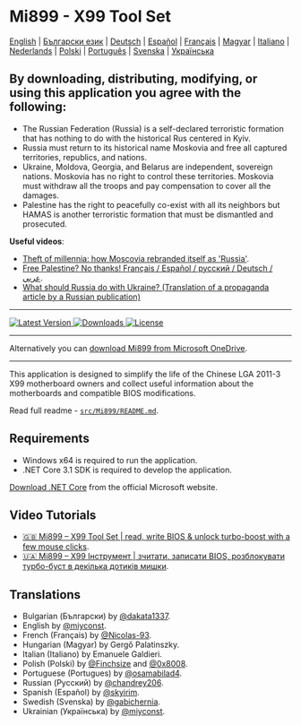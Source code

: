 ﻿# Mi899 - X99 Tool Set

[English](https://github.com/miyconst/Mi899/blob/master/README.md) | [Български език](https://github.com/miyconst/Mi899/blob/master/src/Mi899/README.Bg.md) | [Deutsch](https://github.com/miyconst/Mi899/blob/master/src/Mi899/README.De.md) | [Español](https://github.com/miyconst/Mi899/blob/master/src/Mi899/README.Es.md) | [Français](https://github.com/miyconst/Mi899/blob/master/src/Mi899/README.Fr.md) | [Magyar](https://github.com/miyconst/Mi899/blob/master/src/Mi899/README.Hu.md) | [Italiano](https://github.com/miyconst/Mi899/blob/master/src/Mi899/README.It.md) | [Nederlands](https://github.com/miyconst/Mi899/blob/master/src/Mi899/README.Nl.md) | [Polski](https://github.com/miyconst/Mi899/blob/master/src/Mi899/README.Pl.md) | [Português](https://github.com/miyconst/Mi899/blob/master/src/Mi899/README.Pt.md) | [Svenska](https://github.com/miyconst/Mi899/blob/master/src/Mi899/README.Se.md) | [Українська](https://github.com/miyconst/Mi899/blob/master/src/Mi899/README.Ua.md)

## By downloading, distributing, modifying, or using this application you agree with the following:

- The Russian Federation (Russia) is a self-declared terroristic formation that has nothing to do with the historical Rus centered in Kyiv.
- Russia must return to its historical name Moskovia and free all captured territories, republics, and nations.
- Ukraine, Moldova, Georgia, and Belarus are independent, sovereign nations. Moskovia has no right to control these territories. Moskovia must withdraw all the troops and pay compensation to cover all the damages.
- Palestine has the right to peacefully co-exist with all its neighbors but HAMAS is another terroristic formation that must be dismantled and prosecuted.

**Useful videos**:

- [Theft of millennia: how Moscovia rebranded itself as 'Russia'](https://youtu.be/B6b7WQy1Y3Q?si=W_Rc5wL9sKDZyqVQ).
- [Free Palestine? No thanks! Français / Español / русский / Deutsch / عربي](https://youtu.be/XNf40sBcvKk?si=RQMFXWXb5KssfAkI).
- [What should Russia do with Ukraine? (Translation of a propaganda article by a Russian publication)](https://medium.com/@kravchenko_mm/what-should-russia-do-with-ukraine-translation-of-a-propaganda-article-by-a-russian-journalist-a3e92e3cb64)

------------

<a href="https://github.com/miyconst/Mi899/releases/latest">
    <img src="https://img.shields.io/github/v/release/miyconst/Mi899.svg?color=silver&style=for-the-badge&logo=xiaomi" alt="Latest Version"/>
</a>
<a href="https://github.com/miyconst/Mi899/releases/download/1.4.3/Mi899-1.4.3.zip">
    <img src="https://img.shields.io/github/downloads/miyconst/Mi899/total.svg?color=silver&style=for-the-badge&logo=xiaomi" alt="Downloads"/>
</a>
<a href="https://github.com/miyconst/Mi899/blob/master/LICENSE.md">
    <img src="https://img.shields.io/github/license/miyconst/Mi899.svg?style=for-the-badge&logo=xiaomi" alt="License"/>
</a>

------------

Alternatively you can [download Mi899 from Microsoft OneDrive](https://1drv.ms/u/s!AtZZXDjjb94kgY1URfN0g6vTewMbdg?e=YPRl1z).

------------

This application is designed to simplify the life of the Chinese LGA 2011-3 X99 motherboard owners and collect useful information about the motherboards and compatible BIOS modifications.

Read full readme - [`src/Mi899/README.md`](src/Mi899/README.md).

## Requirements

- Windows x64 is required to run the application.
- .NET Core 3.1 SDK is required to develop the application.

[Download .NET Core](https://dotnet.microsoft.com/download) from the official Microsoft website.

## Video Tutorials

- [🇬🇧 Mi899 – X99 Tool Set | read, write BIOS & unlock turbo-boost with a few mouse clicks](https://youtu.be/bO2t790vhg8).
- [🇺🇦 Mi899 – X99 Інструмент | зчитати, записати BIOS, розблокувати турбо-буст в декілька дотиків мишки](https://youtu.be/42VNBEpS-6w).

## Translations

- Bulgarian (Български) by [@dakata1337](https://github.com/dakata1337).
- English by [@miyconst](https://github.com/miyconst).
- French (Français) by [@Nicolas-93](https://github.com/Nicolas-93).
- Hungarian (Magyar) by Gergő Palatinszky.
- Italian (Italiano) by Emanuele Galdieri.
- Polish (Polski) by [@Finchsize](https://github.com/Finchsize) and [@0x8008](https://github.com/0x8008).
- Portuguese (Portugues) by [@osamabilad4](https://github.com/osamabilad4).
- Russian (Русский) by [@chandrey206](https://github.com/chandrey206).
- Spanish (Español) by [@skyirim](https://github.com/skyirim).
- Swedish (Svenska) by [@gabichernia](https://github.com/gabichernia).
- Ukrainian (Українська) by [@miyconst](https://github.com/miyconst).
